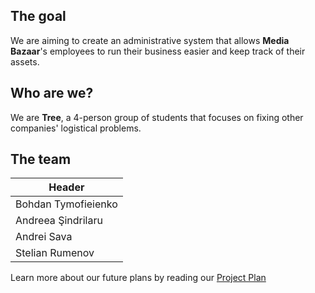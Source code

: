 ## The goal
We are aiming to create an administrative system that allows **Media Bazaar**'s employees to run their business easier and keep track of their assets.

## Who are we?
We are **Tree**, a 4-person group of students that focuses on fixing other companies' logistical problems.

## The team
|Header|
|-------------------|
|Bohdan Tymofieienko|
|Andreea Şindrilaru|
|Andrei Sava|
|Stelian Rumenov|


Learn more about our future plans by reading our [Project Plan](https://git.fhict.nl/I454066/prj-cb07-group1/-/tree/master)
